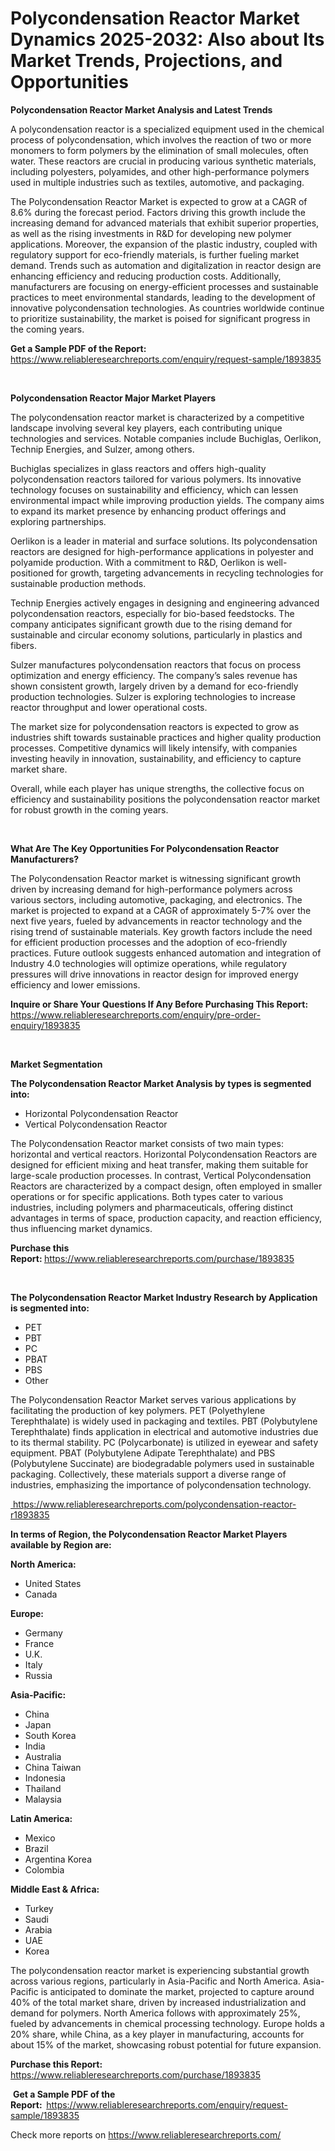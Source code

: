<p><h1>Polycondensation Reactor Market Dynamics 2025-2032: Also about Its Market Trends, Projections, and Opportunities</h1></p><p><strong>Polycondensation Reactor Market Analysis and Latest Trends</strong></p>
<p><p>A polycondensation reactor is a specialized equipment used in the chemical process of polycondensation, which involves the reaction of two or more monomers to form polymers by the elimination of small molecules, often water. These reactors are crucial in producing various synthetic materials, including polyesters, polyamides, and other high-performance polymers used in multiple industries such as textiles, automotive, and packaging.</p><p>The Polycondensation Reactor Market is expected to grow at a CAGR of 8.6% during the forecast period. Factors driving this growth include the increasing demand for advanced materials that exhibit superior properties, as well as the rising investments in R&D for developing new polymer applications. Moreover, the expansion of the plastic industry, coupled with regulatory support for eco-friendly materials, is further fueling market demand. Trends such as automation and digitalization in reactor design are enhancing efficiency and reducing production costs. Additionally, manufacturers are focusing on energy-efficient processes and sustainable practices to meet environmental standards, leading to the development of innovative polycondensation technologies. As countries worldwide continue to prioritize sustainability, the market is poised for significant progress in the coming years.</p></p>
<p><strong>Get a Sample PDF of the Report:&nbsp;</strong> <a href="https://www.reliableresearchreports.com/enquiry/request-sample/1893835?utm_campaign=2040&utm_medium=2&utm_source=Github&utm_content=ia&utm_term=23022025&utm_id=polycondensation-reactor">https://www.reliableresearchreports.com/enquiry/request-sample/1893835</a></p>
<p>&nbsp;</p>
<p><strong>Polycondensation Reactor Major Market Players</strong></p>
<p><p>The polycondensation reactor market is characterized by a competitive landscape involving several key players, each contributing unique technologies and services. Notable companies include Buchiglas, Oerlikon, Technip Energies, and Sulzer, among others.</p><p>Buchiglas specializes in glass reactors and offers high-quality polycondensation reactors tailored for various polymers. Its innovative technology focuses on sustainability and efficiency, which can lessen environmental impact while improving production yields. The company aims to expand its market presence by enhancing product offerings and exploring partnerships.</p><p>Oerlikon is a leader in material and surface solutions. Its polycondensation reactors are designed for high-performance applications in polyester and polyamide production. With a commitment to R&D, Oerlikon is well-positioned for growth, targeting advancements in recycling technologies for sustainable production methods.</p><p>Technip Energies actively engages in designing and engineering advanced polycondensation reactors, especially for bio-based feedstocks. The company anticipates significant growth due to the rising demand for sustainable and circular economy solutions, particularly in plastics and fibers.</p><p>Sulzer manufactures polycondensation reactors that focus on process optimization and energy efficiency. The company’s sales revenue has shown consistent growth, largely driven by a demand for eco-friendly production technologies. Sulzer is exploring technologies to increase reactor throughput and lower operational costs.</p><p>The market size for polycondensation reactors is expected to grow as industries shift towards sustainable practices and higher quality production processes. Competitive dynamics will likely intensify, with companies investing heavily in innovation, sustainability, and efficiency to capture market share.</p><p>Overall, while each player has unique strengths, the collective focus on efficiency and sustainability positions the polycondensation reactor market for robust growth in the coming years.</p></p>
<p>&nbsp;</p>
<p><strong>What Are The Key Opportunities For Polycondensation Reactor Manufacturers?</strong></p>
<p><p>The Polycondensation Reactor market is witnessing significant growth driven by increasing demand for high-performance polymers across various sectors, including automotive, packaging, and electronics. The market is projected to expand at a CAGR of approximately 5-7% over the next five years, fueled by advancements in reactor technology and the rising trend of sustainable materials. Key growth factors include the need for efficient production processes and the adoption of eco-friendly practices. Future outlook suggests enhanced automation and integration of Industry 4.0 technologies will optimize operations, while regulatory pressures will drive innovations in reactor design for improved energy efficiency and lower emissions.</p></p>
<p><strong>Inquire or Share Your Questions If Any Before Purchasing This Report:</strong> <a href="https://www.reliableresearchreports.com/enquiry/pre-order-enquiry/1893835?utm_campaign=2040&utm_medium=2&utm_source=Github&utm_content=ia&utm_term=23022025&utm_id=polycondensation-reactor">https://www.reliableresearchreports.com/enquiry/pre-order-enquiry/1893835</a></p>
<p>&nbsp;</p>
<p><strong>Market Segmentation</strong></p>
<p><strong>The Polycondensation Reactor Market Analysis by types is segmented into:</strong></p>
<p><ul><li>Horizontal Polycondensation Reactor</li><li>Vertical Polycondensation Reactor</li></ul></p>
<p><p>The Polycondensation Reactor market consists of two main types: horizontal and vertical reactors. Horizontal Polycondensation Reactors are designed for efficient mixing and heat transfer, making them suitable for large-scale production processes. In contrast, Vertical Polycondensation Reactors are characterized by a compact design, often employed in smaller operations or for specific applications. Both types cater to various industries, including polymers and pharmaceuticals, offering distinct advantages in terms of space, production capacity, and reaction efficiency, thus influencing market dynamics.</p></p>
<p><strong>Purchase this Report:&nbsp;</strong><a href="https://www.reliableresearchreports.com/purchase/1893835?utm_campaign=2040&utm_medium=2&utm_source=Github&utm_content=ia&utm_term=23022025&utm_id=polycondensation-reactor">https://www.reliableresearchreports.com/purchase/1893835</a></p>
<p>&nbsp;</p>
<p><strong>The Polycondensation Reactor Market Industry Research by Application is segmented into:</strong></p>
<p><ul><li>PET</li><li>PBT</li><li>PC</li><li>PBAT</li><li>PBS</li><li>Other</li></ul></p>
<p><p>The Polycondensation Reactor Market serves various applications by facilitating the production of key polymers. PET (Polyethylene Terephthalate) is widely used in packaging and textiles. PBT (Polybutylene Terephthalate) finds application in electrical and automotive industries due to its thermal stability. PC (Polycarbonate) is utilized in eyewear and safety equipment. PBAT (Polybutylene Adipate Terephthalate) and PBS (Polybutylene Succinate) are biodegradable polymers used in sustainable packaging. Collectively, these materials support a diverse range of industries, emphasizing the importance of polycondensation technology.</p></p>
<p><a href="https://www.reliableresearchreports.com/polycondensation-reactor-r1893835?utm_campaign=2040&utm_medium=2&utm_source=Github&utm_content=ia&utm_term=23022025&utm_id=polycondensation-reactor">&nbsp;https://www.reliableresearchreports.com/polycondensation-reactor-r1893835</a></p>
<p><strong>In terms of Region, the Polycondensation Reactor Market Players available by Region are:</strong></p>
<p>
    <p> <strong> North America: </strong>
        <ul>
            <li>United States</li>
            <li>Canada</li>
        </ul>
        </p> 
    <p> <strong> Europe: </strong>
        <ul>
            <li>Germany</li>
            <li>France</li>
            <li>U.K.</li>
            <li>Italy</li>
            <li>Russia</li>
        </ul>
        </p> 
    <p> <strong> Asia-Pacific: </strong>
        <ul>
            <li>China</li>
            <li>Japan</li>
            <li>South Korea</li>
            <li>India</li>
            <li>Australia</li>
            <li>China Taiwan</li>
            <li>Indonesia</li>
            <li>Thailand</li>
            <li>Malaysia</li>
        </ul>
        </p> 
    <p> <strong> Latin America: </strong>
        <ul>
            <li>Mexico</li>
            <li>Brazil</li>
            <li>Argentina Korea</li>
            <li>Colombia</li>
        </ul>
        </p> 
    <p> <strong> Middle East & Africa: </strong>
        <ul>
            <li>Turkey</li>
            <li>Saudi</li>
            <li>Arabia</li>
            <li>UAE</li>
            <li>Korea</li>
        </ul>
    </p>
    </p>
<p><p>The polycondensation reactor market is experiencing substantial growth across various regions, particularly in Asia-Pacific and North America. Asia-Pacific is anticipated to dominate the market, projected to capture around 40% of the total market share, driven by increased industrialization and demand for polymers. North America follows with approximately 25%, fueled by advancements in chemical processing technology. Europe holds a 20% share, while China, as a key player in manufacturing, accounts for about 15% of the market, showcasing robust potential for future expansion.</p></p>
<p><strong>Purchase this Report: </strong><a href="https://www.reliableresearchreports.com/purchase/1893835?utm_campaign=2040&utm_medium=2&utm_source=Github&utm_content=ia&utm_term=23022025&utm_id=polycondensation-reactor">https://www.reliableresearchreports.com/purchase/1893835</a></p>
<p>&nbsp;<strong>Get a Sample PDF of the Report:&nbsp;&nbsp;</strong><a href="https://www.reliableresearchreports.com/enquiry/request-sample/1893835?utm_campaign=2040&utm_medium=2&utm_source=Github&utm_content=ia&utm_term=23022025&utm_id=polycondensation-reactor">https://www.reliableresearchreports.com/enquiry/request-sample/1893835</a></p>
<p><strong></strong></p>
<p>Check more reports on <a href="https://www.reliableresearchreports.com/?utm_campaign=2040&utm_medium=2&utm_source=Github&utm_content=ia&utm_term=23022025&utm_id=polycondensation-reactor">https://www.reliableresearchreports.com/</a></p>